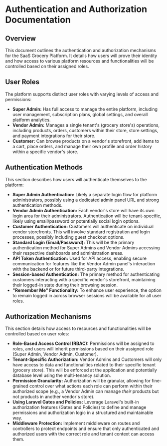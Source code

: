 # Authentication and Authorization Documentation

## Overview

This document outlines the authentication and authorization mechanisms for the SaaS Grocery Platform. It details how users will prove their identity and how access to various platform resources and functionalities will be controlled based on their assigned roles.

## User Roles

The platform supports distinct user roles with varying levels of access and permissions:

*   **Super Admin:** Has full access to manage the entire platform, including user management, subscription plans, global settings, and overall platform analytics.
*   **Vendor Admin:** Manages a single tenant's (grocery store's) operations, including products, orders, customers within their store, store settings, and payment integrations for their store.
*   **Customer:** Can browse products on a vendor's storefront, add items to a cart, place orders, and manage their own profile and order history within a specific vendor's store.

## Authentication Methods

This section describes how users will authenticate themselves to the platform:

*   **Super Admin Authentication:** Likely a separate login flow for platform administrators, possibly using a dedicated admin panel URL and strong authentication methods.
*   **Vendor Admin Authentication:** Each vendor's store will have its own login area for their administrators. Authentication will be tenant-specific, likely using email/password or potentially social login options.
*   **Customer Authentication:** Customers will authenticate on individual vendor storefronts. This will involve standard registration and login processes, possibly including guest checkout options.
*   **Standard Login (Email/Password):** This will be the primary authentication method for Super Admins and Vendor Admins accessing their respective dashboards and administration areas.
*   **API Token Authentication:** Used for API access, enabling secure communication for features like the Vendor Admin panel's interaction with the backend or for future third-party integrations.
*   **Session-based Authentication:** The primary method for authenticating customers interacting with a specific vendor's storefront, maintaining their logged-in state during their browsing session.
*   **"Remember Me" Functionality:** To enhance user experience, the option to remain logged in across browser sessions will be available for all user roles.

## Authorization Mechanisms

This section details how access to resources and functionalities will be controlled based on user roles:

*   **Role-Based Access Control (RBAC):** Permissions will be assigned to roles, and users will inherit permissions based on their assigned role (Super Admin, Vendor Admin, Customer).
*   **Tenant-Specific Authorization:** Vendor Admins and Customers will only have access to data and functionalities related to their specific tenant (grocery store). This will be enforced at the application and potentially database level using the multi-tenancy solution.
*   **Permission Granularity:** Authorization will be granular, allowing for fine-grained control over what actions each role can perform within their authorized scope (e.g., a Vendor Admin can manage *their* products but not products in another vendor's store).
*   **Using Laravel Gates and Policies:** Leverage Laravel's built-in authorization features (Gates and Policies) to define and manage permissions and authorization logic in a structured and maintainable way.
*   **Middleware Protection:** Implement middleware on routes and controllers to protect endpoints and ensure that only authenticated and authorized users with the correct role and tenant context can access them.